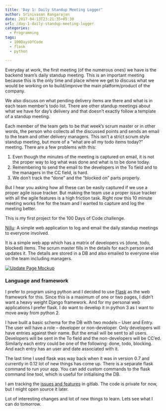 ```yaml
---
title: 'Day 1: Daily Standup Meeting Logger'
author: Srinivasan Rangarajan
date: 2017-04-13T23:21:35+05:30
url: /day-1-daily-standup-meeting-logger
categories:
  - Programming
tags:
  - 100DaysOfCode
  - flask
  - python

---
```

Everyday at work, the first meeting (of the numerous ones) we have is the backend team&#8217;s daily standup meeting. This is an important meeting because this is the only time and place where we get to discuss what we would be working on to build/improve the main platform/product of the company. 

We also discuss on what pending delivery items are there and what is in each team member&#8217;s todo list. There are other standup meetings about what we have for day&#8217;s delivery and that doesn&#8217;t exactly follow a template of a standup meeting.

<!--more-->

Each member of the team gets to be that week&#8217;s scrum master or in other words, the person who collects all the discussed points and sends an email to the team and other delivery managers. This isn&#8217;t a strict scrum style standup meeting, but more of a &#8220;what are all my todo items today?&#8221; meeting. There are a few problems with this:

  1. Even though the minutes of the meeting is captured on email, it is not the proper way to log what was done and what is to be done today.
  2. Remembering to send the email to the developers in the To field and to the managers in the CC field, is hard.
  3. We don&#8217;t track the &#8220;done&#8221; and the &#8220;blocked on&#8221; parts properly.

But I hear you asking how all these can be easily captured if we use a proper agile issue tracker. But making the team use a proper issue tracker with all the agile features is a high friction task. Right now this 10 minute meeting works fine for the team and I wanted to capture and log the meeting better.

This is my first project for the 100 Days of Code challenge.
  
[Nillu][1]: A simple web application to log and email the daily standup meetings to everyone involved.

It is a simple web app which has a matrix of developers vs (done, todo, blocked) items. The scrum master fills in the details for each person and updates it. The details are stored in a DB and also emailed to everyone else on the team including managers.

<a href="https://i1.wp.com/cnu.name/wp-content/uploads/sites/7/2017/04/Update-Page.png" rel="attachment wp-att-105"><img class="aligncenter size-full wp-image-105" src="https://i1.wp.com/cnu.name/wp-content/uploads/sites/7/2017/04/Update-Page.png?fit=744%2C577" alt="Update Page Mockup" srcset="https://i1.wp.com/cnu.name/wp-content/uploads/sites/7/2017/04/Update-Page.png?w=744 744w, https://i1.wp.com/cnu.name/wp-content/uploads/sites/7/2017/04/Update-Page.png?resize=300%2C233 300w, https://i1.wp.com/cnu.name/wp-content/uploads/sites/7/2017/04/Update-Page.png?resize=640%2C496 640w" sizes="(max-width: 744px) 100vw, 744px" data-recalc-dims="1" /></a>

### Language and framework

I prefer to program using python and I decided to use [Flask][2] as the web framework for this. Since this is a maximum of one or two pages, I didn&#8217;t want a heavy weight Django framework. And for my personal web applications I prefer flask. I do want to develop it in python 3 as I want to move away from python 2.

I have built a basic schema for the DB with two models &#8211; User and Entry. The user will have a role &#8211; developer or non-developer. Only developers will have entries against their name. But the email will be sent to all users. Developers will be sent in the To field and the non-developers will be CC&#8217;ed. Similarly each entry could be one of the following: done, todo, blocking. And each entry has an user and date associated with it.

The last time I used flask was way back when it was in version 0.7 and currently in 0.12 lot of new things has come up. There is a separate flask command to run your app. You can add custom commands to the flask command line tool, which is useful for initialising the DB.

I am tracking the [issues and features][3] in gitlab. The code is private for now, but I might open source it later.

Lot of interesting changes and lot of new things to learn. Lets see what I can do tomorrow.

 [1]: https://gitlab.com/cnu/nillu/
 [2]: http://flask.pocoo.org/
 [3]: https://gitlab.com/cnu/nillu/boards